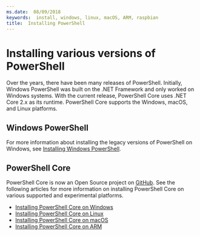 ```yaml
---
ms.date:  08/09/2018
keywords:  install, windows, linux, macOS, ARM, raspbian
title:  Installing PowerShell
---
```

# Installing various versions of PowerShell

Over the years, there have been many releases of PowerShell. Initially, Windows PowerShell was
built on the .NET Framework and only worked on Windows systems. With the current release,
PowerShell Core uses .NET Core 2.x as its runtime. PowerShell Core supports the Windows, macOS, and
Linux platforms.

## Windows PowerShell

For more information about installing the legacy versions of PowerShell on Windows, see
[Installing Windows PowerShell](installing-windows-powershell.md).

## PowerShell Core

PowerShell Core is now an Open Source project on [GitHub](https://github.com/powershell/powershell).
See the following articles for more information on installing PowerShell Core on various supported
and experimental platforms.

- [Installing PowerShell Core on Windows](Installing-PowerShell-Core-on-Windows.md)
- [Installing PowerShell Core on Linux](Installing-PowerShell-Core-on-Linux.md)
- [Installing PowerShell Core on macOS](Installing-PowerShell-Core-on-macOS.md)
- [Installing PowerShell Core on ARM](PowerShell-Core-on-ARM.md)
